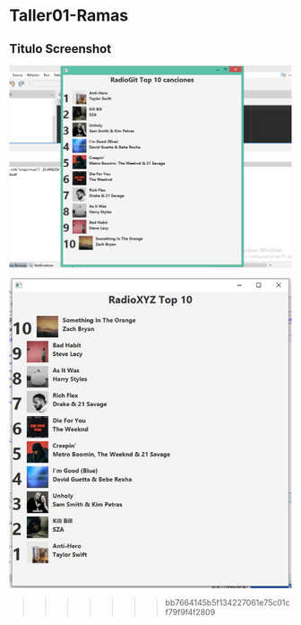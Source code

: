 # Taller01-Ramas

<h2>Titulo Screenshot</h2>
<img src="titulo_screenshot.PNG" width="550px">

![top 10 en orden descendente](ordenDescendente.jpg)
>>>>>>> bb7664145b5f134227061e75c01cf79f9f4f2809
